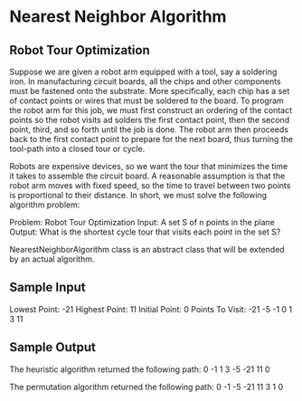 # Nearest Neighbor Algorithm

## Robot Tour Optimization
Suppose we are given a robot arm equipped with a tool, say a soldering iron.
In manufacturing circuit boards, all the chips and other components must be
fastened onto the substrate. More specifically, each chip has a set of contact points
or wires that must be soldered to the board. To program the robot arm for this job,
we must first construct an ordering of the contact points so the robot visits ad solders
the first contact point, then the second point, third, and so forth until the job
is done. The robot arm then proceeds back to the first contact point to prepare for
the next board, thus turning the tool-path into a closed tour or cycle.

Robots are expensive devices, so we want the tour that minimizes the time it takes to
assemble the circuit board. A reasonable assumption is that the robot arm moves with
fixed speed, so the time to travel between two points is proportional to their distance.
In short, we must solve the following algorithm problem:

Problem: Robot Tour Optimization
Input: A set S of n points in the plane
Output: What is the shortest cycle tour that visits each point in the set S?

NearestNeighborAlgorithm class is an abstract class that will be extended by
an actual algorithm.

## Sample Input
Lowest Point: -21
Highest Point: 11
Initial Point: 0
Points To Visit:
-21 -5 -1 0 1 3 11

## Sample Output
The heuristic algorithm returned the following path:
0 -1 1 3 -5 -21 11 0

The permutation algorithm returned the following path:
0 -1 -5 -21 11 3 1 0